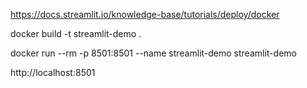 https://docs.streamlit.io/knowledge-base/tutorials/deploy/docker

docker build -t streamlit-demo .

docker run --rm -p 8501:8501 --name streamlit-demo streamlit-demo

http://localhost:8501

